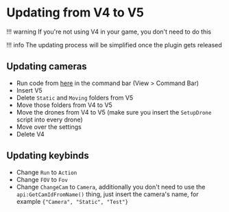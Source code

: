 # Updating from V4 to V5

!!! warning
    If you're not using V4 in your game, you don't need to do this

!!! info
    The updating process will be simplified once the plugin gets released

## Updating cameras

* Run code from [here](https://gist.github.com/Gabys2005/b0494a3b655e4620ae561821fa8ecf03) in the command bar (View > Command Bar)
* Insert V5
* Delete `Static` and `Moving` folders from V5
* Move those folders from V4 to V5
* Move the drones from V4 to V5 (make sure you insert the `SetupDrone` script into every drone)
* Move over the settings
* Delete V4

## Updating keybinds

* Change `Run` to `Action`
* Change `FOV` to `Fov`
* Change `ChangeCam` to `Camera`, additionally you don't need to use the `api:GetCamIdFromName()` thing, just insert the camera's name, for example `{"Camera", "Static", "Test"}`
